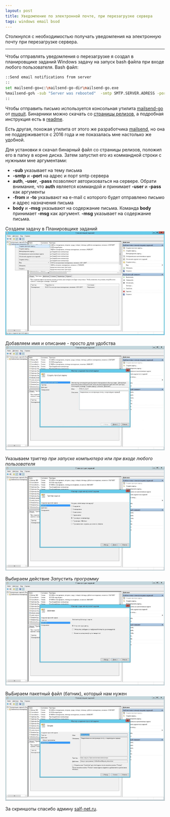 ```yaml
---
layout: post
title: Уведомление по электронной почте, при перезагрузке сервера
tags: windows email bsod
---
```


Столкнулся с необходимостью получать уведомления на электронную почту при перезагрузке сервера.

---
Чтобы отправлять уведомления о перезагрузке я создал в планировщике заданий Windows задачу на запуск bash файла при входе любого пользователя. Bash файл:

```bash
::Send email notifications from server
::
set mailsend-go=c:\mailsend-go-dir\mailsend-go.exe
%mailsend-go% -sub "Server was rebooted"  -smtp SMTP.SERVER.ADRESS -port SMTPPORT -ssl auth -user USERNAME -pass "PASSWORD" -from "EMAIL FROM" -to  "TO EMAIL" body -msg "Server was rebooted %date% - %time% ! Love, your SERVER ;-)"
::
```

Чтобы отправить письмо используется консольная утилита [mailsend-go](https://github.com/muquit/mailsend-go) от [muquit](https://github.com/muquit). Бинарники можно скачать со [страницы релизов](https://github.com/muquit/mailsend-go/releases), а подробная инструкция есть в [readme](https://github.com/muquit/mailsend-go/blob/master/README.md).

Есть другая, похожая утилита от этого же разработчика [mailsend](https://github.com/muquit/mailsend), но она не поддерживается с 2016 года и не показалась мне настолько же удобной.

Для установки я скачал бинарный файл со страницы релизов, положил его в папку в корне диска. Затем запустил его из коммандной строки с нужными мне аргументами:

* **-sub** указывает на тему письма
* **-smtp** и **-port** на адрес  и порт smtp сервера
* **auth**, **-user**, **-pass** позволяют авторизоваться на сервере. Обрати внимание, что **auth** является коммандой и принимает **-user** и **-pass** как аргументы
* **-from** и **-to** указывают на e-mail с которого будет отправлено письмо и адрес назначения письма
* **body** и **-msg** указывают на содержание письма. Команда **body** принимает **-msg** как аргумент. **-msg** указывает на содержание письма.

Создаем задачу в Планировщике заданий
![Панель управления NVIDIA](/assets/server-reboot/1.jpg)

Добавляем имя и описание - просто для удобства
![Панель управления NVIDIA](/assets/server-reboot/2.jpg)

Указываем триггер *при запуске компьютера* или *при входе любого пользователя*
![Панель управления NVIDIA](/assets/server-reboot/3.jpg)

Выбираем действие *Запустить программу*
![Панель управления NVIDIA](/assets/server-reboot/4.jpg)

ВыБираем пакетный файл (батник), который нам нужен
![Панель управления NVIDIA](/assets/server-reboot/5.jpg)

За скриншоты спасибо админу [salf-net.ru](https://salf-net.ru/).